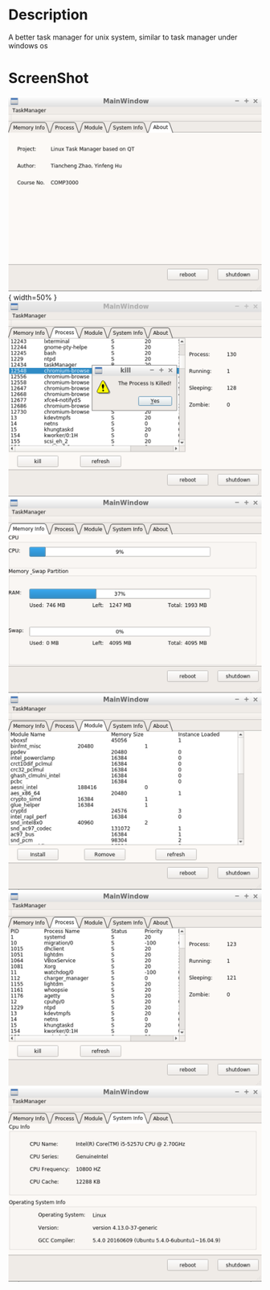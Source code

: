 # Description
A better task manager for unix system, similar to task manager under windows os

# ScreenShot

![](./taskmanager_screenshot/about.png){ width=50% }
![](./taskmanager_screenshot/killprocess.png)
![](./taskmanager_screenshot/memory.png)
![](./taskmanager_screenshot/module.png)
![](./taskmanager_screenshot/process.png)
![](./taskmanager_screenshot/system.png)
